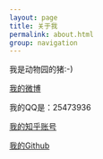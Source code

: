 ```yaml
---
layout: page
title: 关于我
permalink: about.html
group: navigation 
---
```


我是动物园的猪:-)

[我的微博](http://weibo.com/piginzoo)

我的QQ是：25473936

[我的知乎账号](https://www.zhihu.com/people/piginzoo/)

[我的Github](https://github.com/piginzoo)

